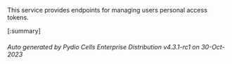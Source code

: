






This service provides endpoints for managing users personal access tokens.

[:summary]

###### Auto generated by Pydio Cells Enterprise Distribution v4.3.1-rc1 on 30-Oct-2023
